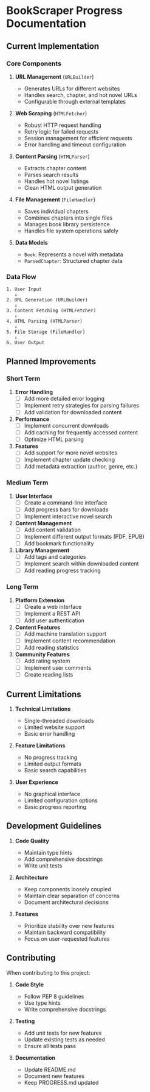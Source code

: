 # BookScraper Progress Documentation

## Current Implementation

### Core Components

1. **URL Management** (`URLBuilder`)
   - Generates URLs for different websites
   - Handles search, chapter, and hot novel URLs
   - Configurable through external templates

2. **Web Scraping** (`HTMLFetcher`)
   - Robust HTTP request handling
   - Retry logic for failed requests
   - Session management for efficient requests
   - Error handling and timeout configuration

3. **Content Parsing** (`HTMLParser`)
   - Extracts chapter content
   - Parses search results
   - Handles hot novel listings
   - Clean HTML output generation

4. **File Management** (`FileHandler`)
   - Saves individual chapters
   - Combines chapters into single files
   - Manages book library persistence
   - Handles file system operations safely

5. **Data Models**
   - `Book`: Represents a novel with metadata
   - `ParsedChapter`: Structured chapter data

### Data Flow

```
1. User Input
   ↓
2. URL Generation (URLBuilder)
   ↓
3. Content Fetching (HTMLFetcher)
   ↓
4. HTML Parsing (HTMLParser)
   ↓
5. File Storage (FileHandler)
   ↓
6. User Output
```

## Planned Improvements

### Short Term

1. **Error Handling**
   - [ ] Add more detailed error logging
   - [ ] Implement retry strategies for parsing failures
   - [ ] Add validation for downloaded content

2. **Performance**
   - [ ] Implement concurrent downloads
   - [ ] Add caching for frequently accessed content
   - [ ] Optimize HTML parsing

3. **Features**
   - [ ] Add support for more novel websites
   - [ ] Implement chapter update checking
   - [ ] Add metadata extraction (author, genre, etc.)

### Medium Term

1. **User Interface**
   - [ ] Create a command-line interface
   - [ ] Add progress bars for downloads
   - [ ] Implement interactive novel search

2. **Content Management**
   - [ ] Add content validation
   - [ ] Implement different output formats (PDF, EPUB)
   - [ ] Add bookmark functionality

3. **Library Management**
   - [ ] Add tags and categories
   - [ ] Implement search within downloaded content
   - [ ] Add reading progress tracking

### Long Term

1. **Platform Extension**
   - [ ] Create a web interface
   - [ ] Implement a REST API
   - [ ] Add user authentication

2. **Content Features**
   - [ ] Add machine translation support
   - [ ] Implement content recommendation
   - [ ] Add reading statistics

3. **Community Features**
   - [ ] Add rating system
   - [ ] Implement user comments
   - [ ] Create reading lists

## Current Limitations

1. **Technical Limitations**
   - Single-threaded downloads
   - Limited website support
   - Basic error handling

2. **Feature Limitations**
   - No progress tracking
   - Limited output formats
   - Basic search capabilities

3. **User Experience**
   - No graphical interface
   - Limited configuration options
   - Basic progress reporting

## Development Guidelines

1. **Code Quality**
   - Maintain type hints
   - Add comprehensive docstrings
   - Write unit tests

2. **Architecture**
   - Keep components loosely coupled
   - Maintain clear separation of concerns
   - Document architectural decisions

3. **Features**
   - Prioritize stability over new features
   - Maintain backward compatibility
   - Focus on user-requested features

## Contributing

When contributing to this project:

1. **Code Style**
   - Follow PEP 8 guidelines
   - Use type hints
   - Write comprehensive docstrings

2. **Testing**
   - Add unit tests for new features
   - Update existing tests as needed
   - Ensure all tests pass

3. **Documentation**
   - Update README.md
   - Document new features
   - Keep PROGRESS.md updated
